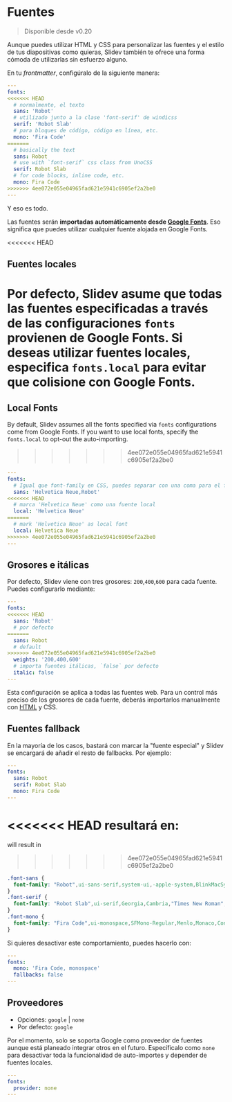 # Fuentes

> Disponible desde v0.20

Aunque puedes utilizar HTML y CSS para personalizar las fuentes y el estilo de tus diapositivas como quieras, Slidev también te ofrece una forma cómoda de utilizarlas sin esfuerzo alguno.

En tu *frontmatter*, configúralo de la siguiente manera:

```yaml
---
fonts:
<<<<<<< HEAD
  # normalmente, el texto
  sans: 'Robot'
  # utilizado junto a la clase 'font-serif' de windicss
  serif: 'Robot Slab'
  # para bloques de código, código en línea, etc.
  mono: 'Fira Code'
=======
  # basically the text
  sans: Robot
  # use with `font-serif` css class from UnoCSS
  serif: Robot Slab
  # for code blocks, inline code, etc.
  mono: Fira Code
>>>>>>> 4ee072e055e04965fad621e5941c6905ef2a2be0
---
```

Y eso es todo.

Las fuentes serán **importadas automáticamente desde [Google Fonts](https://fonts.google.com/)**. Eso significa que puedes utilizar cualquier fuente alojada en Google Fonts.

<<<<<<< HEAD
## Fuentes locales
Por defecto, Slidev asume que todas las fuentes especificadas a través de las configuraciones `fonts` provienen de Google Fonts. Si deseas utilizar fuentes locales, especifica `fonts.local` para evitar que colisione con Google Fonts. 
=======
## Local Fonts

By default, Slidev assumes all the fonts specified via `fonts` configurations come from Google Fonts. If you want to use local fonts, specify the `fonts.local` to opt-out the auto-importing.
>>>>>>> 4ee072e055e04965fad621e5941c6905ef2a2be0

```yaml
---
fonts:
  # Igual que font-family en CSS, puedes separar con una coma para el fallback
  sans: 'Helvetica Neue,Robot'
<<<<<<< HEAD
  # marca 'Helvetica Neue' como una fuente local
  local: 'Helvetica Neue'
=======
  # mark 'Helvetica Neue' as local font
  local: Helvetica Neue
>>>>>>> 4ee072e055e04965fad621e5941c6905ef2a2be0
---
```

## Grosores e itálicas

Por defecto, Slidev viene con tres grosores: `200`,`400`,`600` para cada fuente. Puedes configurarlo mediante:

```yaml
---
fonts:
<<<<<<< HEAD
  sans: 'Robot'
  # por defecto
=======
  sans: Robot
  # default
>>>>>>> 4ee072e055e04965fad621e5941c6905ef2a2be0
  weights: '200,400,600'
  # importa fuentes itálicas, `false` por defecto
  italic: false
---
```

Esta configuración se aplica a todas las fuentes web. Para un control más preciso de los grosores de cada fuente, deberás importarlos manualmente con [HTML](/custom/directory-structure.html#index-html) y CSS.

## Fuentes fallback

En la mayoría de los casos, bastará con marcar la "fuente especial" y Slidev se encargará de añadir el resto de fallbacks. Por ejemplo:

```yaml
---
fonts:
  sans: Robot
  serif: Robot Slab
  mono: Fira Code
---
```

<<<<<<< HEAD
resultará en:
=======
will result in
>>>>>>> 4ee072e055e04965fad621e5941c6905ef2a2be0

```css
.font-sans {
  font-family: "Robot",ui-sans-serif,system-ui,-apple-system,BlinkMacSystemFont,"Segoe UI",Roboto,"Helvetica Neue",Arial,"Noto Sans",sans-serif,"Apple Color Emoji","Segoe UI Emoji","Segoe UI Symbol","Noto Color Emoji";
}
.font-serif {
  font-family: "Robot Slab",ui-serif,Georgia,Cambria,"Times New Roman",Times,serif;
}
.font-mono {
  font-family: "Fira Code",ui-monospace,SFMono-Regular,Menlo,Monaco,Consolas,"Liberation Mono","Courier New",monospace;
}
```

Si quieres desactivar este comportamiento, puedes hacerlo con:

```yaml
---
fonts:
  mono: 'Fira Code, monospace'
  fallbacks: false
---
```

## Proveedores

- Opciones: `google` | `none`
- Por defecto: `google`

Por el momento, solo se soporta Google como proveedor de fuentes aunque está planeado integrar otros en el futuro. Específicalo como `none` para desactivar toda la funcionalidad de auto-importes y depender de fuentes locales.

```yaml
---
fonts:
  provider: none
---
```
